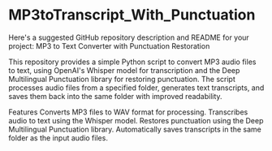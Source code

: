 # MP3toTranscript_With_Punctuation
 Here's a suggested GitHub repository description and README for your project:  MP3 to Text Converter with Punctuation Restoration
 
This repository provides a simple Python script to convert MP3 audio files to text, using OpenAI's Whisper model for transcription and the Deep Multilingual Punctuation library for restoring punctuation. The script processes audio files from a specified folder, generates text transcripts, and saves them back into the same folder with improved readability.

Features
Converts MP3 files to WAV format for processing.
Transcribes audio to text using the Whisper model.
Restores punctuation using the Deep Multilingual Punctuation library.
Automatically saves transcripts in the same folder as the input audio files.

